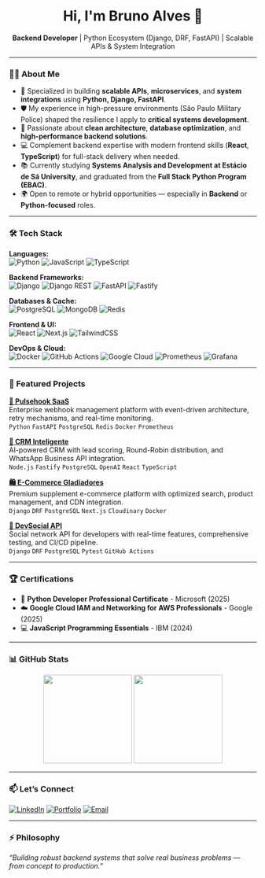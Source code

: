 <h1 align="center">Hi, I'm Bruno Alves 👋</h1>

<p align="center">
  <strong>Backend Developer</strong> | Python Ecosystem (Django, DRF, FastAPI) | Scalable APIs & System Integration
</p>

-----

### 👨‍💻 About Me

- 🚀 Specialized in building **scalable APIs**, **microservices**, and **system integrations** using **Python, Django, FastAPI**.
- 🛡️ My experience in high-pressure environments (São Paulo Military Police) shaped the resilience I apply to **critical systems development**.
- 🧠 Passionate about **clean architecture**, **database optimization**, and **high-performance backend solutions**.
- 💻 Complement backend expertise with modern frontend skills (**React**, **TypeScript**) for full-stack delivery when needed.
- 📚 Currently studying **Systems Analysis and Development at Estácio de Sá University**, and graduated from the **Full Stack Python Program (EBAC)**.
- 🌍 Open to remote or hybrid opportunities — especially in **Backend** or **Python-focused** roles.

-----

### 🛠️ Tech Stack

**Languages:**  
![Python](https://img.shields.io/badge/-Python-3776AB?style=flat&logo=python&logoColor=white)
![JavaScript](https://img.shields.io/badge/-JavaScript-F7DF1E?style=flat&logo=javascript&logoColor=black)
![TypeScript](https://img.shields.io/badge/-TypeScript-3178C6?style=flat&logo=typescript&logoColor=white)

**Backend Frameworks:**  
![Django](https://img.shields.io/badge/-Django-092E20?style=flat&logo=django&logoColor=white)
![Django REST](https://img.shields.io/badge/-DRF-092E20?style=flat&logo=django&logoColor=white)
![FastAPI](https://img.shields.io/badge/-FastAPI-009688?style=flat&logo=fastapi&logoColor=white)
![Fastify](https://img.shields.io/badge/-Fastify-000000?style=flat&logo=fastify&logoColor=white)

**Databases & Cache:**  
![PostgreSQL](https://img.shields.io/badge/-PostgreSQL-336791?style=flat&logo=postgresql&logoColor=white)
![MongoDB](https://img.shields.io/badge/-MongoDB-47A248?style=flat&logo=mongodb&logoColor=white)
![Redis](https://img.shields.io/badge/-Redis-DC382D?style=flat&logo=redis&logoColor=white)

**Frontend & UI:**  
![React](https://img.shields.io/badge/-React-61DAFB?style=flat&logo=react&logoColor=black)
![Next.js](https://img.shields.io/badge/-Next.js-000000?style=flat&logo=next.js&logoColor=white)
![TailwindCSS](https://img.shields.io/badge/-TailwindCSS-38B2AC?style=flat&logo=tailwind-css&logoColor=white)

**DevOps & Cloud:**  
![Docker](https://img.shields.io/badge/-Docker-2496ED?style=flat&logo=docker&logoColor=white)
![GitHub Actions](https://img.shields.io/badge/-GitHub%20Actions-2088FF?style=flat&logo=github-actions&logoColor=white)
![Google Cloud](https://img.shields.io/badge/-GCP-4285F4?style=flat&logo=google-cloud&logoColor=white)
![Prometheus](https://img.shields.io/badge/-Prometheus-E6522C?style=flat&logo=prometheus&logoColor=white)
![Grafana](https://img.shields.io/badge/-Grafana-F46800?style=flat&logo=grafana&logoColor=white)

-----

### 🚀 Featured Projects

**[🔗 Pulsehook SaaS](https://github.com/bruno-alvez/pulsehook-saas)**  
Enterprise webhook management platform with event-driven architecture, retry mechanisms, and real-time monitoring.  
`Python` `FastAPI` `PostgreSQL` `Redis` `Docker` `Prometheus`

**[🧠 CRM Inteligente](https://github.com/bruno-alvez/crm-inteligente)**  
AI-powered CRM with lead scoring, Round-Robin distribution, and WhatsApp Business API integration.  
`Node.js` `Fastify` `PostgreSQL` `OpenAI` `React` `TypeScript`

**[🛍️ E-Commerce Gladiadores](https://github.com/bruno-alvez/ecommerce-gladiadores)**  
Premium supplement e-commerce platform with optimized search, product management, and CDN integration.  
`Django` `DRF` `PostgreSQL` `Next.js` `Cloudinary` `Docker`

**[👥 DevSocial API](https://github.com/bruno-alvez/devsocial-api)**  
Social network API for developers with real-time features, comprehensive testing, and CI/CD pipeline.  
`Django` `DRF` `PostgreSQL` `Pytest` `GitHub Actions`

-----

### 🏆 Certifications

- 🏅 **Python Developer Professional Certificate** - Microsoft (2025)
- ☁️ **Google Cloud IAM and Networking for AWS Professionals** - Google (2025)
- 💻 **JavaScript Programming Essentials** - IBM (2024)

-----

### 📊 GitHub Stats

<div align="center">
  <img height="180em" src="https://github-readme-stats.vercel.app/api?username=Bruno-Alvez&show_icons=true&theme=dark&include_all_commits=true&count_private=true"/>
  <img height="180em" src="https://github-readme-stats.vercel.app/api/top-langs/?username=Bruno-Alvez&layout=compact&theme=dark&hide=html,css"/>
</div>

-----

### 📫 Let’s Connect

[![LinkedIn](https://img.shields.io/badge/-LinkedIn-0077B5?style=flat&logo=linkedin&logoColor=white)](https://linkedin.com/in/brunoalves-tech)
[![Portfolio](https://img.shields.io/badge/-Portfolio-000?style=flat&logo=globe&logoColor=white)](https://alvesdeveloper.com)
[![Email](https://img.shields.io/badge/-Email-D14836?style=flat&logo=gmail&logoColor=white)](mailto:bruno.bsantos75@gmail.com)

-----

### ⚡ Philosophy

*“Building robust backend systems that solve real business problems — from concept to production.”*
